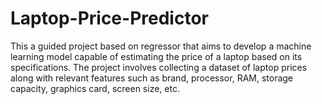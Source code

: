 # Laptop-Price-Predictor
This a guided project based on regressor that aims to develop a machine learning model capable of estimating the price of a laptop based on its specifications. The project involves collecting a dataset of laptop prices along with relevant features such as brand, processor, RAM, storage capacity, graphics card, screen size, etc.
